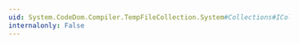 ```yaml
---
uid: System.CodeDom.Compiler.TempFileCollection.System#Collections#ICollection#Count
internalonly: False
---
```

